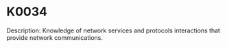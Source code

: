 # K0034
Description: Knowledge of network services and protocols interactions that provide network communications.
